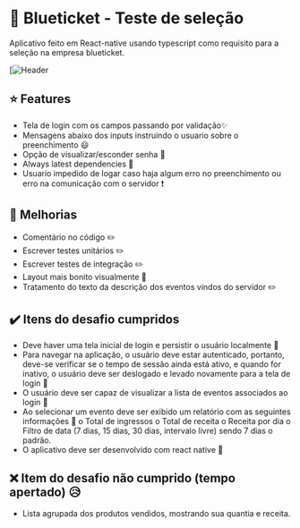 # :iphone: Blueticket - Teste de seleção
Aplicativo feito em React-native usando typescript como requisito para a seleção na empresa blueticket.

[![Header](https://s3-sa-east-1.amazonaws.com/blueticket/images/img/elementos/logo_topo.png)

## :star: Features

- Tela de login com os campos passando por validação:sparkles:
- Mensagens abaixo dos inputs instruindo o usuario sobre o preenchimento :smiley:
- Opção de visualizar/esconder senha :closed_lock_with_key:
- Always latest dependencies :raised_hands:
- Usuario impedido de logar caso haja algum erro no preenchimento ou erro na comunicação com o servidor :exclamation:

## :memo: Melhorias 

- Comentário no código :pencil2:
- Escrever testes unitários :pencil2:
- Escrever testes de integração :pencil2:
- Layout mais bonito visualmente :eyes:
- Tratamento do texto da descrição dos eventos vindos do servidor :pencil2:

## :heavy_check_mark: Itens do desafio cumpridos

- Deve haver uma tela inicial de login e persistir o usuário localmente :iphone: 
- Para navegar na aplicação, o usuário deve estar autenticado, portanto, deve-se verificar se o tempo de sessão ainda está ativo, e quando for inativo, o usuário deve ser deslogado e levado novamente para a tela de login :police_car:
- O usuário deve ser capaz de visualizar a lista de eventos associados ao login :eyes:
- Ao selecionar um evento deve ser exibido um relatório com as seguintes informações :bookmark_tabs:
    o Total de ingressos
    o Total de receita
    o Receita por dia
    o Filtro de data (7 dias, 15 dias, 30 dias, intervalo livre) sendo 7 dias o padrão.
- O aplicativo deve ser desenvolvido com react native :iphone: 


## :x: Item do desafio não cumprido (tempo apertado) :disappointed_relieved: 

- Lista agrupada dos produtos vendidos, mostrando sua quantia e receita.
